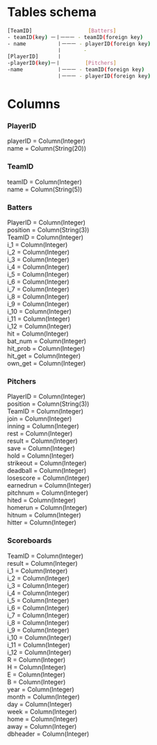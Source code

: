 
# Tables schema

```bash
[TeamID]                  [Batters]
- teamID(key) ㅡㅣㅡㅡㅡ - teamID(foreign key)
- name          ㅣㅡㅡㅡ - playerID(foreign key)
                ㅣ       - 
[PlayerID]      ㅣ
-playerID(key)ㅡㅣ        [Pitchers]
-name           ㅣㅡㅡㅡ - teamID(foreign key)
                ㅣㅡㅡㅡ - playerID(foreign key)
```

# Columns

### PlayerID  
playerID = Column(Integer)   
name = Column(String(20))   

### TeamID  
teamID = Column(Integer)    
name = Column(String(5))   

### Batters  
PlayerID = Column(Integer)    
position = Column(String(3))  
TeamID = Column(Integer)    
i_1 = Column(Integer)    
i_2 = Column(Integer)    
i_3 = Column(Integer)    
i_4 = Column(Integer)    
i_5 = Column(Integer)    
i_6 = Column(Integer)    
i_7 = Column(Integer)    
i_8 = Column(Integer)    
i_9 = Column(Integer)    
i_10 = Column(Integer)    
i_11 = Column(Integer)    
i_12 = Column(Integer)    
hit = Column(Integer)    
bat_num = Column(Integer)    
hit_prob = Column(Integer)    
hit_get = Column(Integer)    
own_get = Column(Integer)   

### Pitchers 
PlayerID = Column(Integer)    
position = Column(String(3))   
TeamID = Column(Integer)    
join = Column(Integer)  
inning = Column(Integer)  
rest = Column(Integer)  
result = Column(Integer)    
save = Column(Integer)    
hold = Column(Integer)    
strikeout = Column(Integer)    
deadball = Column(Integer)    
losescore = Column(Integer)    
earnedrun = Column(Integer)    
pitchnum = Column(Integer)    
hited = Column(Integer)    
homerun = Column(Integer)    
hitnum = Column(Integer)    
hitter = Column(Integer)    

### Scoreboards

TeamID = Column(Integer)     
result = Column(Integer)    
i_1 = Column(Integer)    
i_2 = Column(Integer)    
i_3 = Column(Integer)    
i_4 = Column(Integer)    
i_5 = Column(Integer)    
i_6 = Column(Integer)    
i_7 = Column(Integer)    
i_8 = Column(Integer)    
i_9 = Column(Integer)    
i_10 = Column(Integer)    
i_11 = Column(Integer)    
i_12 = Column(Integer)    
R = Column(Integer)    
H = Column(Integer)    
E = Column(Integer)    
B = Column(Integer)    
year = Column(Integer)   
month = Column(Integer)    
day = Column(Integer)   
week  = Column(Integer)     
home = Column(Integer)   
away = Column(Integer)   
dbheader = Column(Integer)   

